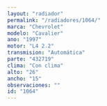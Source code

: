 ```yaml
---
layout: "radiador"
permalink: "/radiadores/1064/"
marca: "Chevrolet"
modelo: "Cavalier"
ano: "1997"
motor: "L4 2.2"
transmision: "Automática"
parte: "432719"
clima: "Con clima"
alto: "26"
ancho: "15"
observaciones: ""
id: "1064"
---
```


